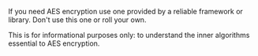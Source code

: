 If you need AES encryption use one provided by a reliable framework or library. Don't use this one or roll your own.

This is for informational purposes only: to understand the inner algorithms essential to AES encryption.

